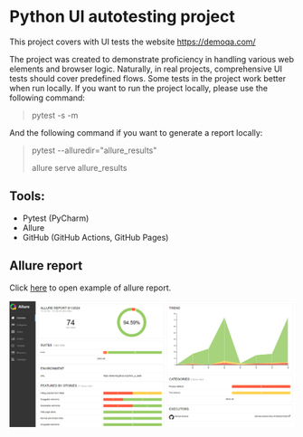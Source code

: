 # Python UI autotesting project

This project covers with UI tests the website https://demoqa.com/

The project was created  to demonstrate proficiency in handling various web elements and browser logic. Naturally, in real projects, comprehensive UI tests should cover predefined flows.
Some tests in the project work better when run locally. If you want to run the project locally, please use the following command:
> pytest -s -m
> 
And the following command if you want to generate a report locally:

> pytest --alluredir="allure_results"
> 
> allure serve allure_results


## Tools:
- Pytest (PyCharm)
- Allure
- GitHub (GitHub Actions, GitHub Pages)

## Allure report
Click <a href="https://anlevina.github.io/python_ui_tests/50/">here</a> to open example of allure report.
<p align="center">  
<img src="images/full_ui_report.png" width="850"/>
</p>
